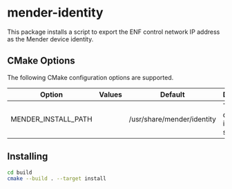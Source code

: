 # mender-identity

This package installs a script to export the ENF control network IP
address as the Mender device identity.

## CMake Options

The following CMake configuration options are supported.

| Option              | Values | Default                    | Description                             |
|---------------------|--------|----------------------------|-----------------------------------------|
| MENDER_INSTALL_PATH |        | /usr/share/mender/identity | The directory to install the script in. |

## Installing

```bash
cd build
cmake --build . --target install
```
